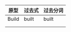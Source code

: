 | 原型  | 过去式 | 过去分词 |
| ----- | ------ | -------- |
| Build | built  | built    |
|       |        |          |
|       |        |          |

